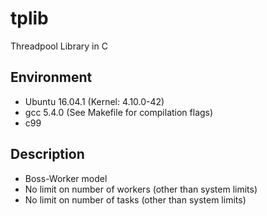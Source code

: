# tplib
Threadpool Library in C

## Environment
* Ubuntu 16.04.1 (Kernel: 4.10.0-42)
* gcc 5.4.0 (See Makefile for compilation flags)
* c99

## Description
* Boss-Worker model
* No limit on number of workers (other than system limits)
* No limit on number of tasks (other than system limits)



